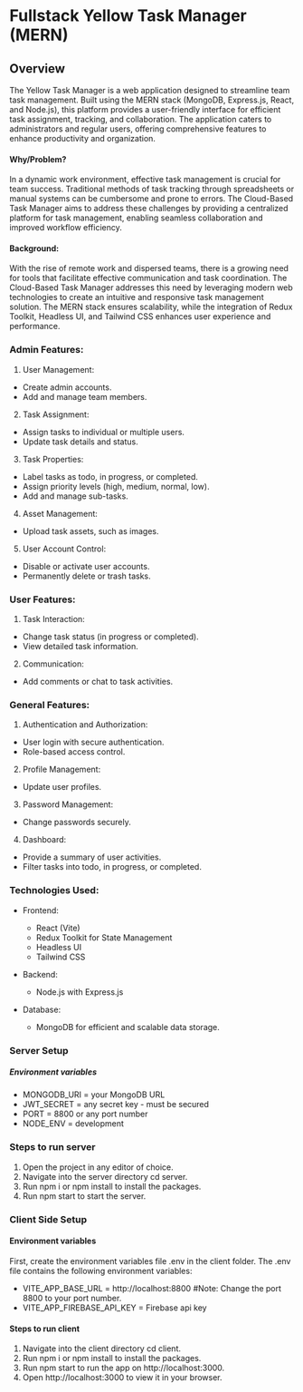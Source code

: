 # Fullstack Yellow Task Manager (MERN)
## Overview
The Yellow Task Manager is a web application designed to streamline team task management. Built using the MERN stack (MongoDB, Express.js, React, and Node.js), this platform provides a user-friendly interface for efficient task assignment, tracking, and collaboration. The application caters to administrators and regular users, offering comprehensive features to enhance productivity and organization.

#### Why/Problem?
In a dynamic work environment, effective task management is crucial for team success. Traditional methods of task tracking through spreadsheets or manual systems can be cumbersome and prone to errors. The Cloud-Based Task Manager aims to address these challenges by providing a centralized platform for task management, enabling seamless collaboration and improved workflow efficiency.

#### Background:
With the rise of remote work and dispersed teams, there is a growing need for tools that facilitate effective communication and task coordination. The Cloud-Based Task Manager addresses this need by leveraging modern web technologies to create an intuitive and responsive task management solution. The MERN stack ensures scalability, while the integration of Redux Toolkit, Headless UI, and Tailwind CSS enhances user experience and performance.

### Admin Features:
1. User Management:
- Create admin accounts.
- Add and manage team members.

2. Task Assignment:
- Assign tasks to individual or multiple users.
- Update task details and status.

3. Task Properties:
- Label tasks as todo, in progress, or completed.
- Assign priority levels (high, medium, normal, low).
- Add and manage sub-tasks.

4. Asset Management:
- Upload task assets, such as images.

5. User Account Control:
- Disable or activate user accounts.
- Permanently delete or trash tasks.

### User Features:
1. Task Interaction:
- Change task status (in progress or completed).
- View detailed task information.

2. Communication:
- Add comments or chat to task activities.

### General Features:
1. Authentication and Authorization:
- User login with secure authentication.
- Role-based access control.

2. Profile Management:
- Update user profiles.

3. Password Management:
- Change passwords securely.

4. Dashboard:
- Provide a summary of user activities.
- Filter tasks into todo, in progress, or completed.

### Technologies Used:
- Frontend:
	- React (Vite)
	- Redux Toolkit for State Management
	- Headless UI
	- Tailwind CSS

- Backend:
	- Node.js with Express.js

- Database:
	- MongoDB for efficient and scalable data storage.

### Server Setup
##### Environment variables
- MONGODB_URI = your MongoDB URL
- JWT_SECRET = any secret key - must be secured
- PORT = 8800 or any port number
- NODE_ENV = development

### Steps to run server
1. Open the project in any editor of choice.
2. Navigate into the server directory cd server.
3. Run npm i or npm install to install the packages.
4. Run npm start to start the server.

### Client Side Setup
#### Environment variables
First, create the environment variables file .env in the client folder. The .env file contains the following environment variables:

- VITE_APP_BASE_URL = http://localhost:8800 #Note: Change the port 8800 to your port number.
- VITE_APP_FIREBASE_API_KEY = Firebase api key

#### Steps to run client
1. Navigate into the client directory cd client.
2. Run npm i or npm install to install the packages.
3. Run npm start to run the app on http://localhost:3000.
4. Open http://localhost:3000 to view it in your browser.
